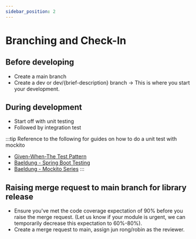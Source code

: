 ```yaml
---
sidebar_position: 2
---
```


# Branching and Check-In
## Before developing
- Create a main branch
- Create a dev or dev/{brief-description} branch → This is where you start your development.

## During development
- Start off with unit testing
- Followed by integration test

:::tip Reference to the following for guides on how to do a unit test with mockito
- [Given-When-The Test Pattern](https://www.j-labs.pl/blog-technologiczny/given-when-then-pattern-in-unit-tests/#:~:text=The%20main%20concept%20of%20Given,like%20for%20example%20acceptance%20test.)
- [Baeldung - Spring Boot Testing](https://www.baeldung.com/spring-boot-testing)
- [Baeldung - Mockito Series](https://www.baeldung.com/mockito-series)
:::

## Raising merge request to main branch for library release
- Ensure you've met the code coverage expectation of 90% before you raise the merge request. (Let us know if your module is urgent, we can temporarily decrease this expectation to 60%-80%).
- Create a merge request to main, assign jun rong/robin as the reviewer.
